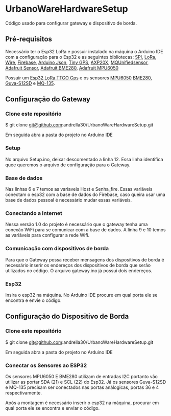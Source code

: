 # UrbanoWareHardwareSetup
Código usado para configurar gateway e dispositivo de borda. 

## Pré-requisitos
Necessário ter o Esp32 LoRa e possuir instalado na máquina o Arduino IDE com a configuração para o Esp32 e as seguintes bibliotecas:
[SPI](https://www.arduino.cc/en/reference/SPI),
[LoRa](https://github.com/sandeepmistry/arduino-LoRa),
[Wire](https://www.arduino.cc/en/reference/wire),
[Firebase](https://drive.google.com/file/d/1kZo3UWYF_byA72UTHuT6KflZbYVa8h-2/view),
[Arduino Json](https://drive.google.com/file/d/1pei05r-xAxjebf6ZqcwENCdUQkb5vG4Z/view),
[Tiny GPS](https://github.com/mikalhart/TinyGPSPlus),
[AXP20X](https://github.com/lewisxhe/AXP202X_Library),
[MQUnifiedsensor](https://www.arduino.cc/reference/en/libraries/mqunifiedsensor/),
[Adafruit Sensor](https://github.com/adafruit/Adafruit_Sensor),
[Adafruit BME280](https://github.com/adafruit/Adafruit_BME280_Library/),
[Adafruit MPU6050](https://github.com/adafruit/Adafruit_MPU6050)

Possuir um [Esp32 LoRa TTGO Gps](https://www.saravati.com.br/modulo-wifi-esp32-com-suporte-de-bateria-gps-e-lora-915mhz-ttgo-t-beam) e os sensores [MPU6050]()
[BME280](https://cutt.ly/Ex6ZN2v), [Guva-S12SD](https://cutt.ly/bctAkLB) e [MQ-135](https://cutt.ly/Ex6ZN2v). 


## Configuração do Gateway

### Clone este repositório
$ git clone git@github.com:andrella30/UrbanoWareHardwareSetup.git
<p>Em seguida abra a pasta do projeto no Arduino IDE<p>

### Setup 
No arquivo Setup.ino, deixar descomentado a linha 12. Essa linha identifica quee queremos o arquivo de configuração para o Gateway.

### Base de dados
Nas linhas 6 e 7 temos as variaveis Host e Senha_fire. Essas variáveis conectam o esp32 com a base de dados do Firebase, caso queira usar uma base de dados pessoal é necessário mudar essas variáveis.

### Conectando a Internet
Nessa versão 1.0 do projeto é necessário que o gateway tenha uma conexão WiFi para se comunicar com a base de dados. A linha 9 e 10 temos as variáveis para configurar a rede Wifi.

### Comunicação com dispositivos de borda
Para que o Gateway possa receber mensagens dos dispositivos de borda é necessário inserir os endereços dos dispositivos de borda que serão utilizados no código. O arquivo gateway.ino já possui dois endereços.

### Esp32
Insira o esp32 na máquina. No Arduino IDE procure em qual porta ele se encontra e envie o código.   


## Configuração do Dispositivo de Borda

### Clone este repositório
$ git clone git@github.com:andrella30/UrbanoWareHardwareSetup.git
<p>Em seguida abra a pasta do projeto no Arduino IDE<p>

### Conectar os Sensores ao ESP32
Os sensores MPU6050 E BME280 utilizam de entradas I2C portanto vão utilizar as portar SDA (21) e SCL (22) do Esp32. Já os sensores Guva-S12SD e MQ-135 precisam ser conectados nas portas análogicas, portas 36  e 4 respectivamente.
<p> Após a montagem é necessário inserir o esp32 na máquina, procurar em qual porta ele se encontra e enviar o código. <p>



